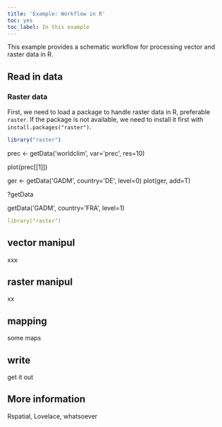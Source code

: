 ```yaml
---
title: 'Example: Workflow in R'
toc: yes
toc_label: In this example
---
```


This example provides a schematic workflow for processing vector and raster data in R. 



## Read in data 

### Raster data



First, we need to load a package to handle raster data in R, preferable `raster`.
If the package is not available, we need to install it first with `install.packages("raster")`.


```r
library("raster")
```

prec <- getData('worldclim', var='prec', res=10)

plot(prec[[1]])

ger <- getData('GADM', country='DE', level=0)
plot(ger, add=T)

?getData

getData('GADM', country='FRA', level=1)



```yaml
library("raster")
```


## vector manipul

xxx


## raster manipul

xx


## mapping

some maps


## write

get it out




## More information

 Rspatial, Lovelace, whatsoever






